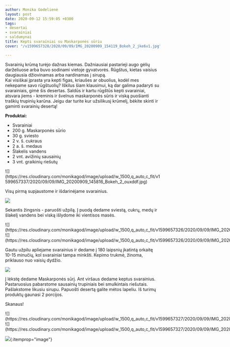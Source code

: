 ```yaml
---
author: Monika Godelienė
layout: post
date: 2020-09-12 15:59:05 +0300
tags:
- desertai
- svarainiai
- saldumynai
title: Kepti svarainiai su Maskarponės sūriu
cover: "/v1599657328/2020/09/09/IMG_20200909_154119_Bokeh_2_jke6v1.jpg"

---
```

Svarainių krūmą turėjo dažnas kiemas. Dažniausiai pastarieji augo gėlių darželiuose arba buvo sodinami vietoje gyvatvorės. Rūgštus, kietas vaisius daugiausia džiovinamas arba nardinamas į sirupą.  
Kai visiškai įprasta yra kepti figas, kriaušes ar obuolius, kodėl mes nekepame savo rūgštuolių? Iškilus šiam klausimui, ką dar galima padaryti su svarainiais, gimė šis desertas. Saldūs ir kartu rūgštūs kepti svarainiai, atsvara jiems - kreminis ir švelnus maskarponės sūris ir viską puošianti traškių trupinių karūna. Jeigu dar turite kur užsilikusį krūmelį, bėkite skinti ir gaminti svarainių desertą!

**Produktai:**

* <span itemprop="recipeIngredient">Svarainiai</span>
* <span itemprop="recipeIngredient">200 g. Maskarponės sūrio</span>
* <span itemprop="recipeIngredient">30 g. sviesto</span>
* <span itemprop="recipeIngredient">2 v. š. cukraus</span>
* <span itemprop="recipeIngredient">2 a. š. medaus</span>
* <span itemprop="recipeIngredient">Šlakelis vandens</span>
* <span itemprop="recipeIngredient">2 vnt. avižinių sausainių</span>
* <span itemprop="recipeIngredient">3 vnt. graikinių riešutų</span>

<div itemprop="recipeInstructions" markdown="1">
![](https://res.cloudinary.com/monikagod/image/upload/w_1500,q_auto,c_fit/v1599657337/2020/09/09/IMG_20200909_145816_Bokeh_2_ouxddf.jpg)

Visų pirmą supjaustome ir išdarinėjame svarainius.

![](https://res.cloudinary.com/monikagod/image/upload/w_1500,q_auto,c_fit/v1599657338/2020/09/09/IMG_20200909_150514_Bokeh_2_hsq4fg.jpg)

Sekantis žingsnis - paruošti užpilą. Į puodą dedame sviestą, cukrų, medų ir šlakelį vandens bei viską išlydome iki vientisos masės.

<div class="row">
<div class="six columns" markdown="1">
![](https://res.cloudinary.com/monikagod/image/upload/w_1500,q_auto,c_fit/v1599657326/2020/09/09/IMG_20200909_150853_Bokeh_2_xp6sol.jpg)
</div>
<div class="six columns" markdown="1">
![](https://res.cloudinary.com/monikagod/image/upload/w_1500,q_auto,c_fit/v1599657326/2020/09/09/IMG_20200909_151529_Bokeh_2_fgalbu.jpg)
</div>
</div>

Gautu užpilu apliejame svarainius ir dedame į 180 laipsnių įkatintą orkaitę 10-15 minučių, kol svarainiai tampa minkšti. Kepimo trukmė, žinoma, priklauso nuo vaisių dydžio.

![](https://res.cloudinary.com/monikagod/image/upload/w_1500,q_auto,c_fit/v1599657327/2020/09/09/IMG_20200909_151614_Bokeh_2_uig8hg.jpg)

Į lėkstę dedame Maskarponės sūrį. Ant viršaus dedame keptus svarainius. Pastaruosius pabarstome sausainių trupiniais bei smulkintais riešutais. Pašlakstome likusiu sirupu. Papuošti desertą galite mėtos lapeliu. Iš turimų produktų gaunasi 2 porcijos.
</div>

Skanaus!

<div class="row">
<div class="six columns" markdown="1">
![](https://res.cloudinary.com/monikagod/image/upload/w_1500,q_auto,c_fit/v1599657327/2020/09/09/IMG_20200909_152043_Bokeh_2_xmhcdw.jpg)
</div>
<div class="six columns" markdown="1">
![](https://res.cloudinary.com/monikagod/image/upload/w_1500,q_auto,c_fit/v1599657327/2020/09/09/IMG_20200909_153344_Bokeh_2_fwcat3.jpg)
</div>
</div>

![](https://res.cloudinary.com/monikagod/image/upload/w_1500,q_auto,c_fit/v1599657328/2020/09/09/IMG_20200909_154119_Bokeh_2_jke6v1.jpg){:itemprop="image"}